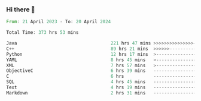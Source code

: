 ### Hi there 👋

<!--
**luoxuanzao/luoxuanzao** is a ✨ _special_ ✨ repository because its `README.md` (this file) appears on your GitHub profile.

Here are some ideas to get you started:

- 🔭 I’m currently working on ...
- 🌱 I’m currently learning ...
- 👯 I’m looking to collaborate on ...
- 🤔 I’m looking for help with ...
- 💬 Ask me about ...
- 📫 How to reach me: ...
- 😄 Pronouns: ...
- ⚡ Fun fact: ...
-->

<!--START_SECTION:waka-->

```rust
From: 21 April 2023 - To: 20 April 2024

Total Time: 373 hrs 53 mins

Java                                   221 hrs 47 mins >>>>>>>>>>>>>>>----------   59.10 %
C++                                    89 hrs 21 mins  >>>>>>-------------------   23.81 %
Python                                 12 hrs 17 mins  >------------------------   03.28 %
YAML                                   8 hrs 45 mins   >------------------------   02.33 %
XML                                    7 hrs 57 mins   >------------------------   02.12 %
ObjectiveC                             6 hrs 39 mins   -------------------------   01.78 %
C                                      6 hrs           -------------------------   01.60 %
SQL                                    4 hrs 45 mins   -------------------------   01.27 %
Text                                   4 hrs 19 mins   -------------------------   01.15 %
Markdown                               2 hrs 31 mins   -------------------------   00.67 %
```

<!--END_SECTION:waka-->